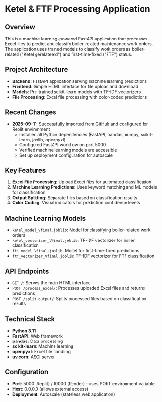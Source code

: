 # Ketel & FTF Processing Application

## Overview
This is a machine learning-powered FastAPI application that processes Excel files to predict and classify boiler-related maintenance work orders. The application uses trained models to classify work orders as boiler-related ("Ketel gerelateerd") and first-time-fixed ("FTF") status.

## Project Architecture
- **Backend**: FastAPI application serving machine learning predictions
- **Frontend**: Simple HTML interface for file upload and download
- **Models**: Pre-trained scikit-learn models with TF-IDF vectorizers
- **File Processing**: Excel file processing with color-coded predictions

## Recent Changes
- **2025-09-11**: Successfully imported from GitHub and configured for Replit environment
  - Installed all Python dependencies (FastAPI, pandas, numpy, scikit-learn, joblib, openpyxl)
  - Configured FastAPI workflow on port 5000
  - Verified machine learning models are accessible
  - Set up deployment configuration for autoscale

## Key Features
1. **Excel File Processing**: Upload Excel files for automated classification
2. **Machine Learning Predictions**: Uses keyword matching and ML models for classification
3. **Output Splitting**: Separate files based on classification results
4. **Color Coding**: Visual indicators for prediction confidence levels

## Machine Learning Models
- `ketel_model_Vfinal.joblib`: Model for classifying boiler-related work orders
- `ketel_vectorizer_Vfinal.joblib`: TF-IDF vectorizer for boiler classification
- `ftf_model_Vfinal.joblib`: Model for first-time-fixed predictions
- `ftf_vectorizer_Vfinal.joblib`: TF-IDF vectorizer for FTF classification

## API Endpoints
- `GET /`: Serves the main HTML interface
- `POST /process_excel/`: Processes uploaded Excel files and returns predictions
- `POST /split_output/`: Splits processed files based on classification results

## Technical Stack
- **Python 3.11**
- **FastAPI**: Web framework
- **pandas**: Data processing
- **scikit-learn**: Machine learning
- **openpyxl**: Excel file handling
- **uvicorn**: ASGI server

## Configuration
- **Port**: 5000 (Replit) / 10000 (Render) - uses PORT environment variable
- **Host**: 0.0.0.0 (allows external access)
- **Deployment**: Autoscale (stateless web application)